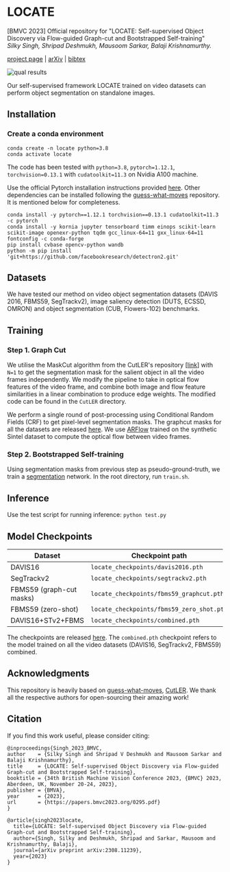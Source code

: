 # LOCATE
[BMVC 2023] Official repository for "LOCATE: Self-supervised Object Discovery via Flow-guided Graph-cut and Bootstrapped Self-training"  
*Silky Singh, Shripad Deshmukh, Mausoom Sarkar, Balaji Krishnamurthy.*  

[project page](https://silky1708.github.io/LOCATE/) | [arXiv](https://arxiv.org/abs/2308.11239) | [bibtex](https://github.com/silky1708/LOCATE/tree/main#citation)  


![qual results](assets/locate_VOS_qual.png)

Our self-supervised framework LOCATE trained on video datasets can perform object segmentation on standalone images. 

<!-- ![model pipeline](assets/model_pipeline.png) -->

## Installation

### Create a conda environment

```
conda create -n locate python=3.8
conda activate locate
```

The code has been tested with `python=3.8`, `pytorch=1.12.1`, `torchvision=0.13.1` with `cudatoolkit=11.3` on Nvidia A100 machine.

Use the official Pytorch installation instructions provided [here](https://pytorch.org/get-started/previous-versions/). Other dependencies can be installed following the [guess-what-moves](https://github.com/karazijal/guess-what-moves) repository. It is mentioned below for completeness.

```
conda install -y pytorch==1.12.1 torchvision==0.13.1 cudatoolkit=11.3 -c pytorch
conda install -y kornia jupyter tensorboard timm einops scikit-learn scikit-image openexr-python tqdm gcc_linux-64=11 gxx_linux-64=11 fontconfig -c conda-forge
pip install cvbase opencv-python wandb 
python -m pip install 'git+https://github.com/facebookresearch/detectron2.git'
```


## Datasets

We have tested our method on video object segmentation datasets (DAVIS 2016, FBMS59, SegTrackv2), image saliency detection (DUTS, ECSSD, OMRON) and object segmentation (CUB, Flowers-102) benchmarks.  


## Training

### Step 1. Graph Cut

We utilise the MaskCut algorithm from the CutLER's repository [[link](https://github.com/facebookresearch/CutLER)] with `N=1` to get the segmentation mask for the salient object in all the video frames independently. We modify the pipeline to take in optical flow features of the video frame, and combine both image and flow feature similarities in a linear combination to produce edge weights. The modified code can be found in the `CutLER` directory. 

We perform a single round of post-processing using Conditional Random Fields (CRF) to get pixel-level segmentation masks. The graphcut masks for all the datasets are released [here](https://www.dropbox.com/scl/fo/wdr6jxutv9x4zte1n8jyz/h?rlkey=ayfmd4dp03tjdg6a2m0xg4iac&dl=0). We use [ARFlow](https://github.com/lliuz/ARFlow) trained on the synthetic Sintel dataset to compute the optical flow between video frames.


### Step 2. Bootstrapped Self-training

Using segmentation masks from previous step as pseudo-ground-truth, we train a [segmentation](https://github.com/facebookresearch/MaskFormer) network. In the root directory, run `train.sh`.

## Inference

Use the test script for running inference: `python test.py`


## Model Checkpoints

| Dataset | Checkpoint path |
| ------- | ---------- |
| DAVIS16 | `locate_checkpoints/davis2016.pth` |
| SegTrackv2 | `locate_checkpoints/segtrackv2.pth` |
| FBMS59 (graph-cut masks) | `locate_checkpoints/fbms59_graphcut.pth` |
| FBMS59 (zero-shot) | `locate_checkpoints/fbms59_zero_shot.pth` |
| DAVIS16+STv2+FBMS | `locate_checkpoints/combined.pth` |

The checkpoints are released [here](https://www.dropbox.com/scl/fo/v2akgrbzyyvkgtr98x2ok/h?rlkey=wfhmcm26fb3ivirdpx6pdkdxb&dl=0). The `combined.pth` checkpoint refers to the model trained on all the video datasets (DAVIS16, SegTrackv2, FBMS59) combined.

## Acknowledgments

This repository is heavily based on [guess-what-moves](https://github.com/karazijal/guess-what-moves), [CutLER](https://github.com/facebookresearch/CutLER). We thank all the respective authors for open-sourcing their amazing work! 



## Citation

If you find this work useful, please consider citing:

```
@inproceedings{Singh_2023_BMVC,
author    = {Silky Singh and Shripad V Deshmukh and Mausoom Sarkar and Balaji Krishnamurthy},
title     = {LOCATE: Self-supervised Object Discovery via Flow-guided Graph-cut and Bootstrapped Self-training},
booktitle = {34th British Machine Vision Conference 2023, {BMVC} 2023, Aberdeen, UK, November 20-24, 2023},
publisher = {BMVA},
year      = {2023},
url       = {https://papers.bmvc2023.org/0295.pdf}
}
```

```
@article{singh2023locate,
  title={LOCATE: Self-supervised Object Discovery via Flow-guided Graph-cut and Bootstrapped Self-training},
  author={Singh, Silky and Deshmukh, Shripad and Sarkar, Mausoom and Krishnamurthy, Balaji},
  journal={arXiv preprint arXiv:2308.11239},
  year={2023}
}
```
